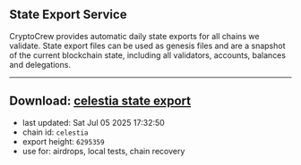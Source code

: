 ## State Export Service
CryptoCrew provides automatic daily state exports for all chains we validate. State export files can be used as genesis files and are a snapshot of the current blockchain state, including all validators, accounts, balances and delegations.

---
**Download: [celestia state export](https://dl-eu2.ccvalidators.com/SERVICE/celestia/celestia_export_6295359.json)**
---

- last updated: Sat Jul 05 2025 17:32:50
- chain id: `celestia`
- export height: `6295359`
- use for: airdrops, local tests, chain recovery
